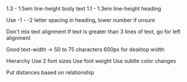 1.3 - 1.5em line-height body text
1.1 - 1.3em line-height heading

Use -1 - -2 letter spacing in heading, lower number if unsure

Don't mix text alignment
If text is greater than 3 lines of text, go for left alignment

Good text-width -> 50 to 75 characters
600px for desktop width

Hierarchy
Use 2 font sizes
Use font weight
Use subtle color changes

Put distances based on relationship
